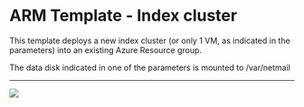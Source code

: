 # ARM Template - Index cluster

This template deploys a new index cluster (or only 1 VM, as indicated in the parameters) into an existing Azure Resource group.

The data disk indicated in one of the parameters is mounted to /var/netmail

---

<a href="https://portal.azure.com/#create/Microsoft.Template/uri/https%3A%2F%2Fbitbucket.netmail.com%2Fprojects%2FPUB%2Frepos%2Fdeployments%2Fraw%2Fazure%2Fnetgovern-pod%2Fnetgovern-index-cluster%2Fazuredeploy.json" target="_blank">
    <img src="https://azuredeploy.net/deploybutton.png"/>
</a>

